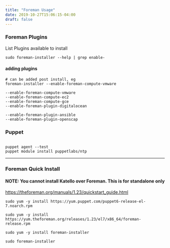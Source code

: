 ```yaml
---
title: "Foreman Usage"
date: 2019-10-27T15:06:15-04:00
draft: false
---
```




### Foreman Plugins

List Plugins available to install
```
sudo foreman-installer --help | grep enable-
```

#### adding plugins
```
# can be added post install, eg 
foreman-installer --enable-foreman-compute-vmware

--enable-foreman-compute-vmware 
--enable-foreman-compute-ec2 
--enable-foreman-compute-gce
--enable-foreman-plugin-digitalocean 

--enable-foreman-plugin-ansible 
--enable-foreman-plugin-openscap
```


### Puppet
```

puppet agent --test
puppet module install puppetlabs/ntp

```

------

### Foreman Quick Install

#### NOTE: You cannot install Katello over Foreman. This is for standalone only

https://theforeman.org/manuals/1.23/quickstart_guide.html

```
sudo yum -y install https://yum.puppet.com/puppet6-release-el-7.noarch.rpm

sudo yum -y install https://yum.theforeman.org/releases/1.23/el7/x86_64/foreman-release.rpm

sudo yum -y install foreman-installer

sudo foreman-installer
```
